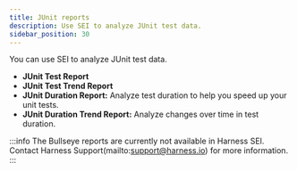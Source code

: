 ```yaml
---
title: JUnit reports
description: Use SEI to analyze JUnit test data.
sidebar_position: 30
---
```


You can use SEI to analyze JUnit test data.

* **JUnit Test Report**
* **JUnit Test Trend Report**
* **JUnit Duration Report:** Analyze test duration to help you speed up your unit tests.
* **JUnit Duration Trend Report:** Analyze changes over time in test duration.

:::info
The Bullseye reports are currently not available in Harness SEI. Contact Harness Support(mailto:support@harness.io) for more information.
:::